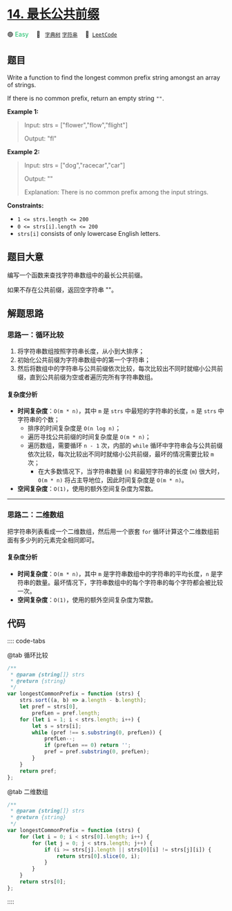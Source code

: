 # [14. 最长公共前缀](https://leetcode.com/problems/longest-common-prefix)

🟢 <font color=#15bd66>Easy</font>&emsp; 🔖&ensp; [`字典树`](/outline/tag/trie.md) [`字符串`](/outline/tag/string.md)&emsp; 🔗&ensp;[`LeetCode`](https://leetcode.com/problems/longest-common-prefix)

## 题目

Write a function to find the longest common prefix string amongst an array of
strings.

If there is no common prefix, return an empty string `""`.

**Example 1:**

> Input: strs = ["flower","flow","flight"]
>
> Output: "fl"

**Example 2:**

> Input: strs = ["dog","racecar","car"]
>
> Output: ""
>
> Explanation: There is no common prefix among the input strings.

**Constraints:**

- `1 <= strs.length <= 200`
- `0 <= strs[i].length <= 200`
- `strs[i]` consists of only lowercase English letters.

## 题目大意

编写一个函数来查找字符串数组中的最长公共前缀。

如果不存在公共前缀，返回空字符串 ""。

## 解题思路

### 思路一：循环比较

1. 将字符串数组按照字符串长度，从小到大排序；
2. 初始化公共前缀为字符串数组中的第一个字符串；
3. 然后将数组中的字符串与公共前缀依次比较，每次比较出不同时就缩小公共前缀，直到公共前缀为空或者遍历完所有字符串数组。

#### 复杂度分析

- **时间复杂度**：`O(m * n)`，其中 `m` 是 `strs` 中最短的字符串的长度，`n` 是 `strs` 中字符串的个数；
  - 排序的时间复杂度是 `O(n log n)`；
  - 遍历寻找公共前缀的时间复杂度是 `O(m * n)`；
  - 遍历数组，需要循环 `n - 1` 次，内部的 `while` 循环中字符串会与公共前缀依次比较，每次比较出不同时就缩小公共前缀，最坏的情况需要比较 `m` 次；
    - 在大多数情况下，当字符串数量 (`n`) 和最短字符串的长度 (`m`) 很大时，`O(m * n)` 将占主导地位，因此时间复杂度是 `O(m * n)`。
- **空间复杂度**：`O(1)`，使用的额外空间复杂度为常数。

---

### 思路二：二维数组

把字符串列表看成一个二维数组，然后用一个嵌套 `for` 循环计算这个二维数组前面有多少列的元素完全相同即可。

#### 复杂度分析

- **时间复杂度**：`O(m * n)`，其中 `m` 是字符串数组中的字符串的平均长度，`n` 是字符串的数量。最坏情况下，字符串数组中的每个字符串的每个字符都会被比较一次。
- **空间复杂度**：`O(1)`，使用的额外空间复杂度为常数。

## 代码

:::: code-tabs

@tab 循环比较

```javascript
/**
 * @param {string[]} strs
 * @return {string}
 */
var longestCommonPrefix = function (strs) {
	strs.sort((a, b) => a.length - b.length);
	let pref = strs[0],
		prefLen = pref.length;
	for (let i = 1; i < strs.length; i++) {
		let s = strs[i];
		while (pref !== s.substring(0, prefLen)) {
			prefLen--;
			if (prefLen == 0) return '';
			pref = pref.substring(0, prefLen);
		}
	}
	return pref;
};
```

@tab 二维数组

```javascript
/**
 * @param {string[]} strs
 * @return {string}
 */
var longestCommonPrefix = function (strs) {
	for (let i = 0; i < strs[0].length; i++) {
		for (let j = 0; j < strs.length; j++) {
			if (i >= strs[j].length || strs[0][i] != strs[j][i]) {
				return strs[0].slice(0, i);
			}
		}
	}
	return strs[0];
};
```

::::
